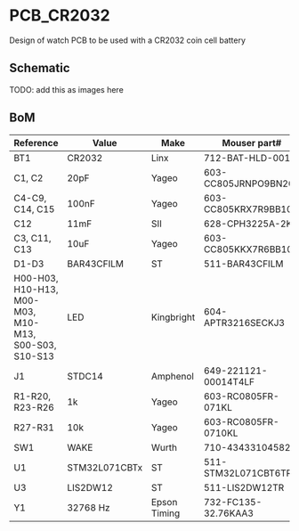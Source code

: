 # PCB_CR2032
Design of watch PCB to be used with a CR2032 coin cell battery

## Schematic
TODO: add this as images here

## BoM

Reference | Value | Make | Mouser part# | Part | Qty
--------- | ----- | ---- | ---- | ------ | ---
BT1 | CR2032 | Linx | 712-BAT-HLD-001 | BAT-HLD-001 | 1
C1, C2 | 20pF | Yageo | 603-CC805JRNPO9BN200 | CC0805JRNPO9BN200 | 2
C4-C9, C14, C15 | 100nF | Yageo | 603-CC805KRX7R9BB104 | CC0805KRX7R9BB104 | 8
C12 | 11mF | SII | 628-CPH3225A-2K | CPH3225A | 1
C3, C11, C13 | 10uF | Yageo | 603-CC805KKX7R6BB106 | CC0805KKX7R6BB106 | 3
D1-D3 | BAR43CFILM | ST | 511-BAR43CFILM | BAR43CFILM | 3
H00-H03,<br> H10-H13,<br> M00-M03,<br> M10-M13,<br> S00-S03,<br> S10-S13 | LED | Kingbright | 604-APTR3216SECKJ3 | APTR3216SECK/J3-PRV | 24
J1 | STDC14 | Amphenol  | 649-221121-00014T4LF | 20021121-00014T4LF | 1
R1-R20, R23-R26 | 1k | Yageo | 603-RC0805FR-071KL | RC0805FR-071KL | 24
R27-R31 | 10k | Yageo | 603-RC0805FR-0710KL | RC0805FR-0710KL | 5
SW1 | WAKE | Wurth | 710-434331045822 | 434331045822 | 1
U1 | STM32L071CBTx | ST | 511-STM32L071CBT6TR | STM32L071CBT6 | 1
U3 | LIS2DW12 | ST | 511-LIS2DW12TR | LIS2DW12TR | 1
Y1 | 32768 Hz | Epson Timing | 732-FC135-32.76KAA3 | FC-135 32.7680KA-A3 | 1
